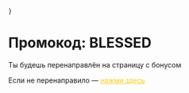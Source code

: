 
    }
  </style>
</head>
<body>
  <h1>Промокод: BLESSED</h1>
  <p>Ты будешь перенаправлён на страницу с бонусом</p>
  <p class="small">Если не перенаправило — <a href="https://understood-rook-43f.notion.site/GTA5RP-2025-21520f3b768180d9b2f6d96f4d54b6f7" style="color:#facc15;">нажми здесь</a></p>
</body>
</html>
